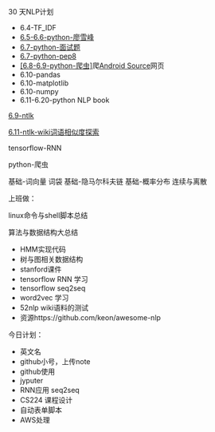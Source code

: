 
30 天NLP计划
* 6.4-TF_IDF
* [6.5-6.6-python-廖雪峰](http://www.liaoxuefeng.com/wiki/0014316089557264a6b348958f449949df42a6d3a2e542c000) 
* [6.7-python-面试题](http://python.jobbole.com/85231/)
* [6.7-python-pep8](https://my.oschina.net/u/1433482/blog/464444?p=1)
* [[6.8-6.9-python-爬虫]](https://github.com/geekan/scrapy-examples)爬[Android Source](https://source.android.com/devices/)网页
* 6.10-pandas
* 6.10-matplotlib
* 6.10-numpy
* 6.11-6.20-python NLP book





[6.9-ntlk](http://python.jobbole.com/85094/)



[6.11-ntlk-wiki词语相似度探索](http://www.52nlp.cn/tag/nltk)

tensorflow-RNN

python-爬虫

基础-词向量 词袋
基础-隐马尔科夫链
基础-概率分布  连续与离散


上班做：

linux命令与shell脚本总结

算法与数据结构大总结



* HMM实现代码
* 树与图相关数据结构
* stanford课件
* tensorflow RNN 学习
* tensorflow seq2seq
* word2vec 学习
* 52nlp wiki语料的测试
* 资源https://github.com/keon/awesome-nlp


今日计划：
* 英文名
* github小号，上传note
* github使用
* jyputer
* RNN应用 seq2seq
* CS224 课程设计
* 自动表单脚本
* AWS处理
